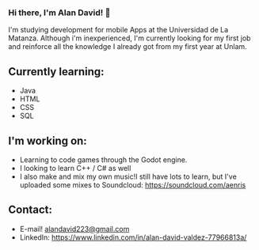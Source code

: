 ### Hi there, I'm Alan David! 👋

I'm studying development for mobile Apps at the Universidad de La Matanza. Although i'm inexperienced, I'm currently looking for my first job and reinforce all the knowledge I already got from my first year at Unlam.

## Currently learning:
- Java
- HTML
- CSS
- SQL

## I'm working on:
- Learning to code games through the Godot engine. 
- I looking to learn C++ / C# as well
- I also make and mix my own music!I still have lots to learn, but I've uploaded some mixes to Soundcloud: https://soundcloud.com/aenris

## Contact:
- E-mail! alandavid223@gmail.com
- LinkedIn: https://www.linkedin.com/in/alan-david-valdez-77966813a/



<!--
**alan-david-223/alan-david-223** is a ✨ _special_ ✨ repository because its `README.md` (this file) appears on your GitHub profile.

-->
